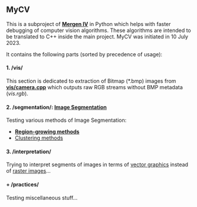 ## MyCV

This is a subproject of [**Mergen IV**](https://github.com/fulcrum6378/mergen_android)
in Python which helps with faster debugging of computer vision algorithms.
These algorithms are intended to be translated to C++ inside the main project.
MyCV was initiated in 10 July 2023.

It contains the following parts (sorted by precedence of usage):

#### 1. /vis/

This section is dedicated to extraction of Bitmap (*.bmp) images from [**vis/camera.cpp**](
https://github.com/fulcrum6378/mergen_android/blob/master/cpp/vis/camera.cpp)
which outputs raw RGB streams without BMP metadata (*vis.rgb*).

#### 2. /segmentation/: [**Image Segmentation**](https://en.wikipedia.org/wiki/Image_segmentation)

Testing various methods of Image Segmentation:

- [**Region-growing methods**](https://en.wikipedia.org/wiki/Region_growing)
- [Clustering methods](https://en.wikipedia.org/wiki/Cluster_analysis)

#### 3. /interpretation/

Trying to interpret segments of images in terms of [vector graphics](https://en.wikipedia.org/wiki/Vector_graphics)
instead of [raster images](https://en.wikipedia.org/wiki/Raster_graphics)...

#### + /practices/

Testing miscellaneous stuff...
